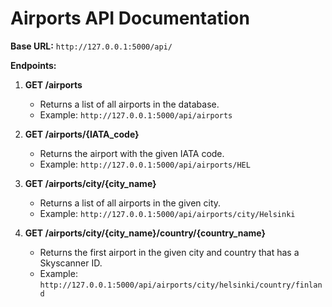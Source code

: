 # Airports API Documentation

**Base URL:** `http://127.0.0.1:5000/api/`

**Endpoints:**

1. **GET /airports**
    - Returns a list of all airports in the database.
    - Example: `http://127.0.0.1:5000/api/airports`

2. **GET /airports/{IATA_code}**
    - Returns the airport with the given IATA code.
    - Example: `http://127.0.0.1:5000/api/airports/HEL`

3. **GET /airports/city/{city_name}**
    - Returns a list of all airports in the given city.
    - Example: `http://127.0.0.1:5000/api/airports/city/Helsinki`

4. **GET /airports/city/{city_name}/country/{country_name}**
    - Returns the first airport in the given city and country that has a Skyscanner ID.
    - Example: `http://127.0.0.1:5000/api/airports/city/helsinki/country/finland`
